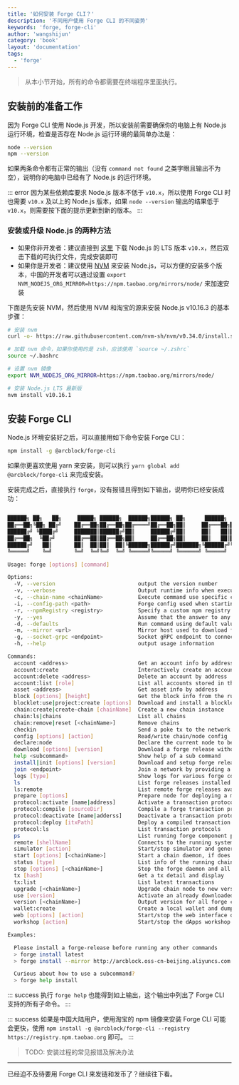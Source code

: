 ```yaml
---
title: '如何安装 Forge CLI？'
description: '不同用户使用 Forge CLI 的不同姿势'
keywords: 'forge, forge-cli'
author: 'wangshijun'
category: 'book'
layout: 'documentation'
tags:
  - 'forge'
---
```


> 从本小节开始，所有的命令都需要在终端程序里面执行。

## 安装前的准备工作

因为 Forge CLI 使用 Node.js 开发，所以安装前需要确保你的电脑上有 Node.js 运行环境，检查是否存在 Node.js 运行环境的最简单办法是：

```bash
node --version
npm --version
```

如果两条命令都有正常的输出（没有 `command not found` 之类字眼且输出不为空），说明你的电脑中已经有了 Node.js 的运行环境。

::: error
因为某些依赖库要求 Node.js 版本不低于 `v10.x`，所以使用 Forge CLI 时也需要 `v10.x` 及以上的 Node.js 版本，如果 `node --version` 输出的结果低于 `v10.x`，则需要按下面的提示更新到新的版本。
:::

### 安装或升级 Node.js 的两种方法

- 如果你非开发者：建议直接到 [这里](https://nodejs.org/en/download/) 下载 Node.js 的 LTS 版本 `v10.x`，然后双击下载的可执行文件，完成安装即可
- 如果你是开发者：建议使用 [NVM](https://github.com/creationix/nvm) 来安装 Node.js，可以方便的安装多个版本，中国的开发者可以通过设置 `export NVM_NODEJS_ORG_MIRROR=https://npm.taobao.org/mirrors/node/` 来加速安装

下面是先安装 NVM，然后使用 NVM 和淘宝的源来安装 Node.js v10.16.3 的基本步骤：

```bash
# 安装 nvm
curl -o- https://raw.githubusercontent.com/nvm-sh/nvm/v0.34.0/install.sh | bash

# 加载 nvm 命令，如果你使用的是 zsh，应该使用 `source ~/.zshrc`
source ~/.bashrc

# 设置 nvm 镜像
export NVM_NODEJS_ORG_MIRROR=https://npm.taobao.org/mirrors/node/

# 安装 Node.js LTS 最新版
nvm install v10.16.1
```

## 安装 Forge CLI

Node.js 环境安装好之后，可以直接用如下命令安装 Forge CLI：

```bash
npm install -g @arcblock/forge-cli
```

如果你更喜欢使用 yarn 来安装，则可以执行 `yarn global add @arcblock/forge-cli` 来完成安装。

安装完成之后，直接执行 `forge`，没有报错且得到如下输出，说明你已经安装成功：

```bash

██████╗ ██╗   ██╗     █████╗ ██████╗  ██████╗██████╗ ██╗      ██████╗  ██████╗██╗  ██╗
██╔══██╗╚██╗ ██╔╝    ██╔══██╗██╔══██╗██╔════╝██╔══██╗██║     ██╔═══██╗██╔════╝██║ ██╔╝
██████╔╝ ╚████╔╝     ███████║██████╔╝██║     ██████╔╝██║     ██║   ██║██║     █████╔╝
██╔══██╗  ╚██╔╝      ██╔══██║██╔══██╗██║     ██╔══██╗██║     ██║   ██║██║     ██╔═██╗
██████╔╝   ██║       ██║  ██║██║  ██║╚██████╗██████╔╝███████╗╚██████╔╝╚██████╗██║  ██╗
╚═════╝    ╚═╝       ╚═╝  ╚═╝╚═╝  ╚═╝ ╚═════╝╚═════╝ ╚══════╝ ╚═════╝  ╚═════╝╚═╝  ╚═╝

Usage: forge [options] [command]

Options:
  -V, --version                          output the version number
  -v, --verbose                          Output runtime info when execute subcommand, useful for debug
  -c, --chain-name <chainName>           Execute command use specific chain
  -i, --config-path <path>               Forge config used when starting forge node and initializing gRPC clients
  -r, --npmRegistry <registry>           Specify a custom npm registry
  -y, --yes                              Assume that the answer to any confirmation question is yes
  -d, --defaults                         Run command using default values for all questions
  -m, --mirror <url>                     Mirror host used to download forge release
  -g, --socket-grpc <endpoint>           Socket gRPC endpoint to connect, with this you can use forge-cli with a remote node
  -h, --help                             output usage information

Commands:
  account <address>                      Get an account info by address
  account:create                         Interactively create an account, guarded by a passphrase
  account:delete <address>               Delete an account by address
  account:list [role]                    List all accounts stored in this node
  asset <address>                        Get asset info by address
  block [options] [height]               Get the block info from the running node
  blocklet:use|project:create [options]  Download and install a blocklet
  chain:create|create-chain [chainName]  Create a new chain instance
  chain:ls|chains                        List all chains
  chain:remove|reset [<chainName>]       Remove chains
  checkin                                Send a poke tx to the network to get tokens for test
  config [options] [action]              Read/write chain/node config
  declare:node                           Declare the current node to be a validator candidate
  download [options] [version]           Download a forge release without activate it
  help <subcommand>                      Show help of a sub command
  install|init [options] [version]       Download and setup forge release on this machine
  join <endpoint>                        Join a network by providing a valid forge web graphql endpoint
  logs [type]                            Show logs for various forge components
  ls                                     List forge releases installed locally
  ls:remote                              List remote forge releases available for install
  prepare [options]                      Prepare node for deploying a multi-node chain
  protocol:activate [name|address]       Activate a transaction protocol by name or address
  protocol:compile [sourceDir]           Compile a forge transaction protocol
  protocol:deactivate [name|adderss]     Deactivate a transaction protocol
  protocol:deploy [itxPath]              Deploy a compiled transaction protocol to ABT Node
  protocol:ls                            List transaction protocols
  ps                                     List running forge component processes
  remote [shellName]                     Connects to the running system via a remote shell
  simulator [action]                     Start/stop simulator and generate random traffic
  start [options] [<chainName>]          Start a chain daemon, if does not specify a chain name, it will start a default chain
  status [type]                          List info of the running chain/node
  stop [options] [<chainName>]           Stop the forge daemon and all forge components, if does not specify a chain name, it will start a default chain
  tx [hash]                              Get a tx detail and display
  tx:list                                List latest transactions
  upgrade [<chainName>]                  Upgrade chain node to new version without reset
  use [version]                          Activate an already downloaded forge release
  version [<chainName>]                  Output version for all forge components
  wallet:create                          Create a local wallet and dump its public/private key
  web [options] [action]                 Start/stop the web interface of running forge chain/node
  workshop [action]                      Start/stop the dApps workshop

Examples:

  Please install a forge-release before running any other commands
  > forge install latest
  > forge install --mirror http://arcblock.oss-cn-beijing.aliyuncs.com

  Curious about how to use a subcommand?
  > forge help install
```

::: success
执行 `forge help` 也能得到如上输出，这个输出中列出了 Forge CLI 支持的所有子命令。
:::

::: success
如果是中国大陆用户，使用淘宝的 npm 镜像来安装 Forge CLI 可能会更快，使用 `npm install -g @arcblock/forge-cli --registry https://registry.npm.taobao.org` 即可。
:::

> TODO: 安装过程的常见报错及解决办法

----

已经迫不及待要用 Forge CLI 来发链和发币了？继续往下看。
